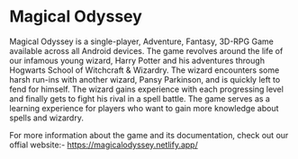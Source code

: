 # Magical Odyssey

Magical Odyssey is a single-player, Adventure, Fantasy, 3D-RPG Game available across all Android devices. The game revolves around the life of our infamous young wizard, Harry Potter and his adventures through Hogwarts School of Witchcraft & Wizardry. The wizard encounters some harsh run-ins with another wizard, Pansy Parkinson, and is quickly left to fend for himself. The wizard gains experience with each progressing level and finally gets to fight his rival in a spell battle. The game serves as a learning experience for players who want to gain more knowledge about spells and wizardry.

For more information about the game and its documentation, check out our offial website:-
  https://magicalodyssey.netlify.app/

